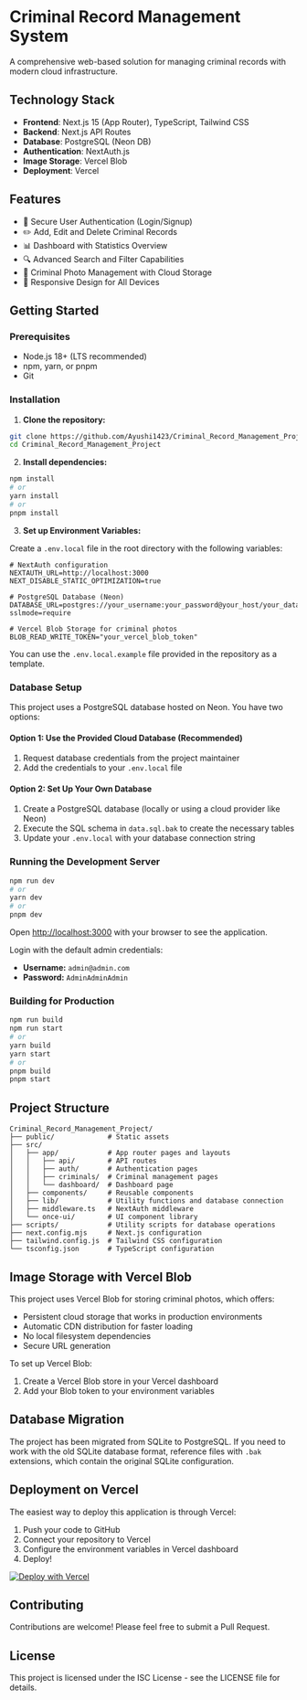 # Criminal Record Management System

A comprehensive web-based solution for managing criminal records with modern cloud infrastructure.

## Technology Stack

- **Frontend**: Next.js 15 (App Router), TypeScript, Tailwind CSS
- **Backend**: Next.js API Routes
- **Database**: PostgreSQL (Neon DB)
- **Authentication**: NextAuth.js
- **Image Storage**: Vercel Blob
- **Deployment**: Vercel

## Features

- 🔐 Secure User Authentication (Login/Signup)
- ✏️ Add, Edit and Delete Criminal Records
- 📊 Dashboard with Statistics Overview
- 🔍 Advanced Search and Filter Capabilities
- 📸 Criminal Photo Management with Cloud Storage
- 📱 Responsive Design for All Devices

## Getting Started

### Prerequisites

- Node.js 18+ (LTS recommended)
- npm, yarn, or pnpm
- Git

### Installation

1. **Clone the repository:**

```bash
git clone https://github.com/Ayushi1423/Criminal_Record_Management_Project.git
cd Criminal_Record_Management_Project
```

2. **Install dependencies:**

```bash
npm install
# or
yarn install
# or
pnpm install
```

3. **Set up Environment Variables:**

Create a `.env.local` file in the root directory with the following variables:

```env
# NextAuth configuration
NEXTAUTH_URL=http://localhost:3000
NEXT_DISABLE_STATIC_OPTIMIZATION=true

# PostgreSQL Database (Neon)
DATABASE_URL=postgres://your_username:your_password@your_host/your_database?sslmode=require

# Vercel Blob Storage for criminal photos
BLOB_READ_WRITE_TOKEN="your_vercel_blob_token"
```

You can use the `.env.local.example` file provided in the repository as a template.

### Database Setup

This project uses a PostgreSQL database hosted on Neon. You have two options:

#### Option 1: Use the Provided Cloud Database (Recommended)

1. Request database credentials from the project maintainer
2. Add the credentials to your `.env.local` file

#### Option 2: Set Up Your Own Database

1. Create a PostgreSQL database (locally or using a cloud provider like Neon)
2. Execute the SQL schema in `data.sql.bak` to create the necessary tables
3. Update your `.env.local` with your database connection string

### Running the Development Server

```bash
npm run dev
# or
yarn dev
# or
pnpm dev
```

Open [http://localhost:3000](http://localhost:3000) with your browser to see the application.

Login with the default admin credentials:
- **Username:** `admin@admin.com`
- **Password:** `AdminAdminAdmin`

### Building for Production

```bash
npm run build
npm run start
# or
yarn build
yarn start
# or
pnpm build
pnpm start
```

## Project Structure

```
Criminal_Record_Management_Project/
├── public/             # Static assets
├── src/
│   ├── app/            # App router pages and layouts
│   │   ├── api/        # API routes
│   │   ├── auth/       # Authentication pages
│   │   ├── criminals/  # Criminal management pages
│   │   └── dashboard/  # Dashboard page
│   ├── components/     # Reusable components
│   ├── lib/            # Utility functions and database connection
│   ├── middleware.ts   # NextAuth middleware
│   └── once-ui/        # UI component library
├── scripts/            # Utility scripts for database operations
├── next.config.mjs     # Next.js configuration
├── tailwind.config.js  # Tailwind CSS configuration
└── tsconfig.json       # TypeScript configuration
```

## Image Storage with Vercel Blob

This project uses Vercel Blob for storing criminal photos, which offers:

- Persistent cloud storage that works in production environments
- Automatic CDN distribution for faster loading
- No local filesystem dependencies
- Secure URL generation

To set up Vercel Blob:

1. Create a Vercel Blob store in your Vercel dashboard
2. Add your Blob token to your environment variables

## Database Migration

The project has been migrated from SQLite to PostgreSQL. If you need to work with the old SQLite database format, reference files with `.bak` extensions, which contain the original SQLite configuration.

## Deployment on Vercel

The easiest way to deploy this application is through Vercel:

1. Push your code to GitHub
2. Connect your repository to Vercel
3. Configure the environment variables in Vercel dashboard
4. Deploy!

[![Deploy with Vercel](https://vercel.com/button)](https://vercel.com/new/clone?repository-url=https%3A%2F%2Fgithub.com%2FAyushi1423%2FCriminal_Record_Management_Project)

## Contributing

Contributions are welcome! Please feel free to submit a Pull Request.

## License

This project is licensed under the ISC License - see the LICENSE file for details.